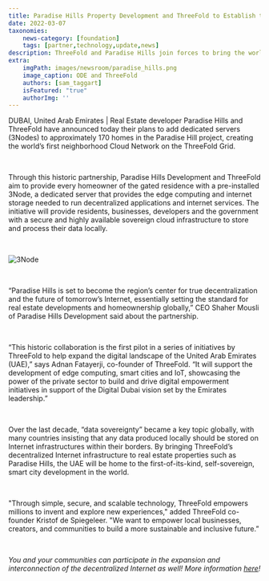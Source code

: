 ```yaml
---
title: Paradise Hills Property Development and ThreeFold to Establish the World’s First Neighborhood Cloud in Dubai 
date: 2022-03-07
taxonomies:
    news-category: [foundation]
    tags: [partner,technology,update,news]
description: ThreeFold and Paradise Hills join forces to bring the world’s largest decentralized Internet Cloud powered by the ThreeFold Blockchain into Homes.
extra:
    imgPath: images/newsroom/paradise_hills.png
    image_caption: ODE and ThreeFold
    authors: [sam_taggart]
    isFeatured: "true"
    authorImg: ''
---
```


DUBAI, United Arab Emirates | Real Estate developer Paradise Hills and ThreeFold have announced today their plans to add dedicated servers (3Nodes) to approximately 170 homes in the Paradise Hill project, creating the world’s first neighborhood Cloud Network on the ThreeFold Grid.

<br/>

Through this historic partnership, Paradise Hills Development and ThreeFold aim to provide every homeowner of the gated residence with a pre-installed 3Node, a dedicated server that provides the edge computing and internet storage needed to run decentralized applications and internet services. The initiative will provide residents, businesses, developers and the government with a secure and highly available sovereign cloud infrastructure to store and process their data locally.

<br/>

![3Node](/images/newsroom/3nodehands.jpg)

<br/>

“Paradise Hills is set to become the region’s center for true decentralization and the future of tomorrow’s Internet, essentially setting the standard for real estate developments and homeownership globally,” CEO Shaher Mousli of Paradise Hills Development said about the partnership.

<br/>

“This historic collaboration is the first pilot in a series of initiatives by ThreeFold to help expand the digital landscape of the United Arab Emirates (UAE),” says Adnan Fatayerji, co-founder of ThreeFold. “It will support the development of edge computing, smart cities and IoT, showcasing the power of the private sector to build and drive digital empowerment initiatives in support of the Digital Dubai vision set by the Emirates leadership.”

<br/>

Over the last decade, “data sovereignty” became a key topic globally, with many countries insisting that any data produced locally should be stored on Internet infrastructures within their borders. By bringing ThreeFold’s decentralized Internet infrastructure to real estate properties such as Paradise Hills, the UAE will be home to the first-of-its-kind, self-sovereign, smart city development in the world.

<br/>

"Through simple, secure, and scalable technology, ThreeFold empowers millions to invent and explore new experiences," added ThreeFold co-founder Kristof de Spiegeleer. "We want to empower local businesses, creators, and communities to build a more sustainable and inclusive future.”

<br/>

*You and your communities can participate in the expansion and interconnection of the decentralized Internet as well! More information [here](https://threefold.io/farm/)!*

